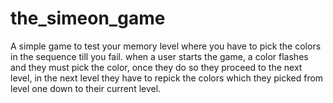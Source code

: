 # the_simeon_game
A simple game to test your memory level where you have to pick the colors in the sequence till you fail. when a user starts the game, a color flashes and they must pick the color, once they do so they proceed to the next level, in the next level they have to repick the colors which they picked from level one down to their current level.
